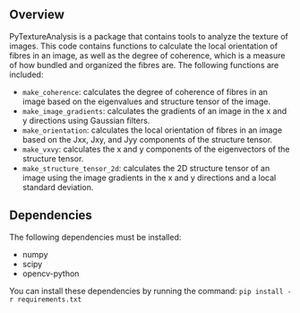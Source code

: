 ## Overview

PyTextureAnalysis is a package that contains tools to analyze the texture of images. This code contains functions to calculate the local orientation of fibres in an image, as well as the degree of coherence, which is a measure of how bundled and organized the fibres are. The following functions are included:

- `make_coherence`: calculates the degree of coherence of fibres in an image based on the eigenvalues and structure tensor of the image.
- `make_image_gradients`: calculates the gradients of an image in the x and y directions using Gaussian filters.
- `make_orientation`: calculates the local orientation of fibres in an image based on the Jxx, Jxy, and Jyy components of the structure tensor.
- `make_vxvy`: calculates the x and y components of the eigenvectors of the structure tensor.
- `make_structure_tensor_2d`: calculates the 2D structure tensor of an image using the image gradients in the x and y directions and a local standard deviation.

## Dependencies

The following dependencies must be installed:

- numpy
- scipy
- opencv-python

You can install these dependencies by running the command: `pip install -r requirements.txt`